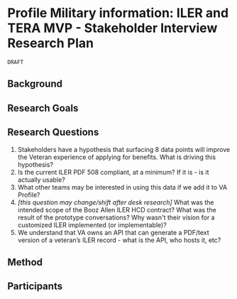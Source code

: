 # Profile Military information: ILER and TERA MVP - Stakeholder Interview Research Plan

`DRAFT`

## Background

## Research Goals

## Research Questions
1. Stakeholders have a hypothesis that surfacing 8 data points will improve the Veteran experience of applying for benefits. What is driving this hypothesis?
2. Is the current ILER PDF 508 compliant, at a minimum? If it is - is it actually usable?
3. What other teams may be interested in using this data if we add it to VA Profile?
4. _[this question may change/shift after desk research]_ What was the intended scope of the Booz Allen ILER HCD contract? What was the result of the prototype conversations? Why wasn't their vision for a customized ILER implemented (or implementable)?
5. We understand that VA owns an API that can generate a PDF/text version of a veteran’s ILER record - what is the API, who hosts it, etc?

## Method

## Participants
